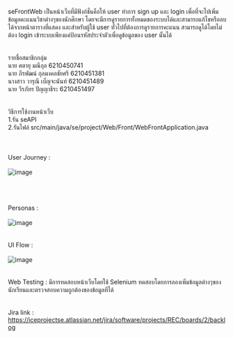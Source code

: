 seFrontWeb เป็นหน้าเว็บที่มีฟังก์ชั่นคือให้ user ทำการ sign up และ login เพื่อที่จะไปเพิ่มข้อมูลคะแนนวิชาต่างๆของนักศึกษา 
โดยจะมีการดูรายการทั้งหมดของระบบได้และสามารถแก้ไขหรือลบได้จากหน้าตารางที่แสดง และสำหรับผู้ใช้ user ทั่วไปที่ต้องการดูรายการคะแนน
สามารถดูได้โดยไม่ต้อง login เข้าระบบเพียงแค่ป้อนรหัสประจำตัวเพื่อดูข้อมูลของ user นั้นได้\
\
\
รายชื่อสมาชิกกลุ่ม\
นาย ศตายุ มณีกุล 6210450741\
นาย ภีรพัฒน์ กุลมงคลชัยศรี 6210451381\
นางสาว วารุณี เบ็ญจะนันท์ 6210451489\
นาย วีรภัทร ปัญญาธีระ 6210451497\
\
\
วิธีการใช้งานหน้าเว็บ\
1.รัน seAPI\
2.รันไฟล์ src/main/java/se/project/Web/Front/WebFrontApplication.java\
\
\
\
User Journey :\
\
![image](https://user-images.githubusercontent.com/60596678/200670621-8917acc6-da90-406e-b11f-d3d56c41e581.png)

\
\
\
Personas :\
\
![image](https://user-images.githubusercontent.com/60596678/200667125-47ad06b8-9b8c-49ea-8c84-378e5788c606.png)
\
\
\
UI Flow :\
\
![image](https://user-images.githubusercontent.com/60596678/200664953-0534b394-89b3-4e6c-9189-ea360955ea0d.png)
\
\
\
Web Testing : มีการทดสอบหน้าเว็บโดยใช้ Selenium ทดสอบโดยการลองเพิ่มข้อมูลต่างๆของนักเรียนและตรวจสอบความถูกต้องของข้อมูลทีได้\
\
\
Jira link : https://iceprojectse.atlassian.net/jira/software/projects/REC/boards/2/backlog


